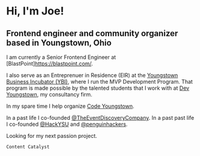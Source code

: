 # Hi, I'm Joe!

## Frontend engineer and community organizer based in Youngstown, Ohio

I am currently a Senior Frontend Engineer at [BlastPoint]https://blastpoint.com/.

I also serve as an Entreprenuer in Residence (EIR) at the [Youngstown Business Incubator (YBI)](https://ybi.org/), where I run the MVP Development Program. That program is made possible by the talented students that I work with at [Dev Youngstown](https://www.youngstown.dev/), my consultancy firm.

In my spare time I help organize [Code Youngstown](https://codeyoungstown.com/).

In a past life I co-founded [@TheEventDiscoveryCompany](https://github.com/TheEventDiscoveryCompany). In a past past life I co-founded [@HackYSU](https://github.com/HackYSU) and [@penguinhackers](https://github.com/penguinhackers).

Looking for my next passion project. 

`Content Catalyst`
